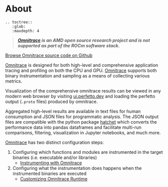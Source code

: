 # About

```eval_rst
.. toctree::
   :glob:
   :maxdepth: 4
```

> ***[Omnitrace](https://github.com/AMDResearch/omnitrace) is an AMD open source research project and is not supported as part of the ROCm software stack.***

[Browse Omnitrace source code on Github](https://github.com/AMDResearch/omnitrace)

[Omnitrace](https://github.com/AMDResearch/omnitrace) is designed for both high-level and
comprehensive application tracing and profiling on both the CPU and GPU.
[Omnitrace](https://github.com/AMDResearch/omnitrace) supports both binary instrumentation
and sampling as a means of collecting various metrics.

Visualization of the comprehensive omnitrace results can be viewed in any modern web browser by visiting [ui.perfetto.dev](https://ui.perfetto.dev/)
and loading the perfetto output (`.proto` files) produced by omnitrace.

Aggregated high-level results are available in text files for human consumption and JSON files for programmatic analysis.
The JSON output files are compatible with the python package [hatchet](https://github.com/hatchet/hatchet) which converts
the performance data into pandas dataframes and facilitate multi-run comparisons, filtering, visualization in Jupyter notebooks, and much more.

[Omnitrace](https://github.com/AMDResearch/omnitrace) has two distinct configuration steps:

1. Configuring which functions and modules are instrumented in the target binaries (i.e. executable and/or libraries)
   - [Instrumenting with Omnitrace](instrumenting.md)
2. Configuring what the instrumentation does happens when the instrumented binaries are executed
   - [Customizing Omnitrace Runtime](runtime.md)
